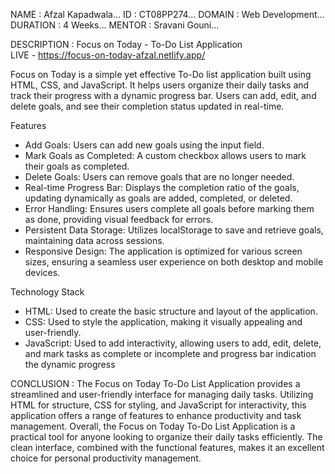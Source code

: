 NAME : Afzal Kapadwala...
ID : CT08PP274...
DOMAIN : Web Development...
DURATION : 4 Weeks...
MENTOR : Sravani Gouni...

DESCRIPTION : Focus on Today - To-Do List Application </br>
LIVE - https://focus-on-today-afzal.netlify.app/

Focus on Today is a simple yet effective To-Do list application built using HTML, CSS, and JavaScript. It helps users organize their daily tasks and track their progress with a dynamic progress bar. Users can add, edit, and delete goals, and see their completion status updated in real-time.

Features
- Add Goals: Users can add new goals using the input field.
- Mark Goals as Completed: A custom checkbox allows users to mark their goals as completed.
- Delete Goals: Users can remove goals that are no longer needed.
- Real-time Progress Bar: Displays the completion ratio of the goals, updating dynamically as goals are added, completed, or deleted.
- Error Handling: Ensures users complete all goals before marking them as done, providing visual feedback for errors.
- Persistent Data Storage: Utilizes localStorage to save and retrieve goals, maintaining data across sessions.
- Responsive Design: The application is optimized for various screen sizes, ensuring a seamless user experience on both desktop and mobile devices.

Technology Stack
- HTML: Used to create the basic structure and layout of the application.
- CSS: Used to style the application, making it visually appealing and user-friendly.
- JavaScript: Used to add interactivity, allowing users to add, edit, delete, and mark tasks as complete or incomplete and progress bar indication the dynamic progress

CONCLUSION :
The Focus on Today To-Do List Application provides a streamlined and user-friendly interface for managing daily tasks. Utilizing HTML for structure, CSS for styling, and JavaScript for interactivity, this application offers a range of features to enhance productivity and task management.
Overall, the Focus on Today To-Do List Application is a practical tool for anyone looking to organize their daily tasks efficiently. The clean interface, combined with the functional features, makes it an excellent choice for personal productivity management.
